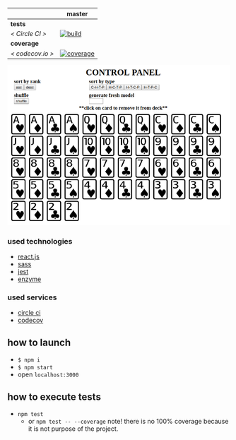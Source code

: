 [ci.tests-master-badge]: https://circleci.com/gh/anna-santa-maria/react-cards/tree/master.svg?style=svg
[ci.tests-master]: https://circleci.com/gh/anna-santa-maria/react-cards/tree/master
[ci.coverage-master-badge]: https://codecov.io/gh/anna-santa-maria/react-cards/branch/master/graph/badge.svg
[ci.coverage-master]: https://codecov.io/gh/anna-santa-maria/react-cards/branch/master

|                  | master
|---               |---
| __tests__        |
| _< Circle CI >_  | [![build][ci.tests-master-badge]][ci.tests-master]
| __coverage__     |
| _< codecov.io >_ | [![coverage][ci.coverage-master-badge]][ci.coverage-master]

![img](https://github.com/anna-santa-maria/react-cards/blob/master/docs/screencapture-localhost-3000-1516748975936.png)

### used technologies

* [react.js](https://reactjs.org/)
* [sass](https://sass-lang.com/)
* [jest](https://facebook.github.io/jest/)
* [enzyme](http://airbnb.io/enzyme/)

### used services

* [circle ci](https://circleci.com/dashboard)
* [codecov](https://codecov.io/)

## how to launch
  * `$ npm i`
  * `$ npm start`
  * open `localhost:3000`

## how to execute tests
  * `npm test`
    * or `npm test -- --coverage` note! there is no 100% coverage because it is not purpose of the project.
